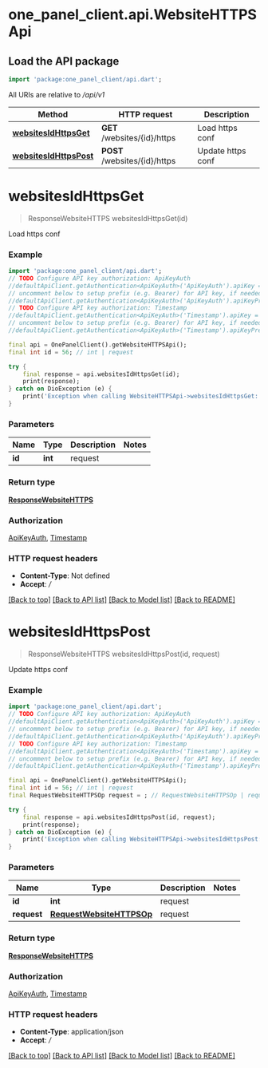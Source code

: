 # one_panel_client.api.WebsiteHTTPSApi

## Load the API package
```dart
import 'package:one_panel_client/api.dart';
```

All URIs are relative to */api/v1*

Method | HTTP request | Description
------------- | ------------- | -------------
[**websitesIdHttpsGet**](WebsiteHTTPSApi.md#websitesidhttpsget) | **GET** /websites/{id}/https | Load https conf
[**websitesIdHttpsPost**](WebsiteHTTPSApi.md#websitesidhttpspost) | **POST** /websites/{id}/https | Update https conf


# **websitesIdHttpsGet**
> ResponseWebsiteHTTPS websitesIdHttpsGet(id)

Load https conf

### Example
```dart
import 'package:one_panel_client/api.dart';
// TODO Configure API key authorization: ApiKeyAuth
//defaultApiClient.getAuthentication<ApiKeyAuth>('ApiKeyAuth').apiKey = 'YOUR_API_KEY';
// uncomment below to setup prefix (e.g. Bearer) for API key, if needed
//defaultApiClient.getAuthentication<ApiKeyAuth>('ApiKeyAuth').apiKeyPrefix = 'Bearer';
// TODO Configure API key authorization: Timestamp
//defaultApiClient.getAuthentication<ApiKeyAuth>('Timestamp').apiKey = 'YOUR_API_KEY';
// uncomment below to setup prefix (e.g. Bearer) for API key, if needed
//defaultApiClient.getAuthentication<ApiKeyAuth>('Timestamp').apiKeyPrefix = 'Bearer';

final api = OnePanelClient().getWebsiteHTTPSApi();
final int id = 56; // int | request

try {
    final response = api.websitesIdHttpsGet(id);
    print(response);
} catch on DioException (e) {
    print('Exception when calling WebsiteHTTPSApi->websitesIdHttpsGet: $e\n');
}
```

### Parameters

Name | Type | Description  | Notes
------------- | ------------- | ------------- | -------------
 **id** | **int**| request | 

### Return type

[**ResponseWebsiteHTTPS**](ResponseWebsiteHTTPS.md)

### Authorization

[ApiKeyAuth](../README.md#ApiKeyAuth), [Timestamp](../README.md#Timestamp)

### HTTP request headers

 - **Content-Type**: Not defined
 - **Accept**: */*

[[Back to top]](#) [[Back to API list]](../README.md#documentation-for-api-endpoints) [[Back to Model list]](../README.md#documentation-for-models) [[Back to README]](../README.md)

# **websitesIdHttpsPost**
> ResponseWebsiteHTTPS websitesIdHttpsPost(id, request)

Update https conf

### Example
```dart
import 'package:one_panel_client/api.dart';
// TODO Configure API key authorization: ApiKeyAuth
//defaultApiClient.getAuthentication<ApiKeyAuth>('ApiKeyAuth').apiKey = 'YOUR_API_KEY';
// uncomment below to setup prefix (e.g. Bearer) for API key, if needed
//defaultApiClient.getAuthentication<ApiKeyAuth>('ApiKeyAuth').apiKeyPrefix = 'Bearer';
// TODO Configure API key authorization: Timestamp
//defaultApiClient.getAuthentication<ApiKeyAuth>('Timestamp').apiKey = 'YOUR_API_KEY';
// uncomment below to setup prefix (e.g. Bearer) for API key, if needed
//defaultApiClient.getAuthentication<ApiKeyAuth>('Timestamp').apiKeyPrefix = 'Bearer';

final api = OnePanelClient().getWebsiteHTTPSApi();
final int id = 56; // int | request
final RequestWebsiteHTTPSOp request = ; // RequestWebsiteHTTPSOp | request

try {
    final response = api.websitesIdHttpsPost(id, request);
    print(response);
} catch on DioException (e) {
    print('Exception when calling WebsiteHTTPSApi->websitesIdHttpsPost: $e\n');
}
```

### Parameters

Name | Type | Description  | Notes
------------- | ------------- | ------------- | -------------
 **id** | **int**| request | 
 **request** | [**RequestWebsiteHTTPSOp**](RequestWebsiteHTTPSOp.md)| request | 

### Return type

[**ResponseWebsiteHTTPS**](ResponseWebsiteHTTPS.md)

### Authorization

[ApiKeyAuth](../README.md#ApiKeyAuth), [Timestamp](../README.md#Timestamp)

### HTTP request headers

 - **Content-Type**: application/json
 - **Accept**: */*

[[Back to top]](#) [[Back to API list]](../README.md#documentation-for-api-endpoints) [[Back to Model list]](../README.md#documentation-for-models) [[Back to README]](../README.md)

